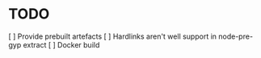 TODO
====

[ ] Provide prebuilt artefacts
[ ] Hardlinks aren't well support in node-pre-gyp extract
[ ] Docker build
